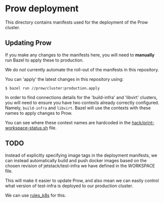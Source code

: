 # Prow deployment

This directory contains manifests used for the deployment of the Prow cluster.

## Updating Prow

If you make any changes to the manifests here, you will need to **manually**
run Bazel to apply these to production.

We do *not* currently automate the roll-out of the manifests in this repository.

You can 'apply' the latest changes in this repository using:

```
$ bazel run //prow/cluster:production.apply
```

In order to find connections details for the 'build-infra' and 'libvirt' clusters,
you will need to ensure you have two contexts already correctly configured.
Namely, `build-infra` and `libvirt`. Bazel will use the contexts with these names
to apply changes to Prow.

You can see where these context names are hardcoded in the [hack/print-workspace-status.sh](hack/print-workspace-status.sh)
file.

## TODO

Instead of explicitly specifying image tags in the deployment manifests, we can
instead automatically build and push docker images based on the chosen revision
of jetstack/test-infra we have defined in the WORKSPACE file.

This will make it easier to update Prow, and also mean we can easily control what
version of test-infra is deployed to our production cluster.

We can use [rules_k8s](https://github.com/bazelbuild/rules_k8s) for this.
